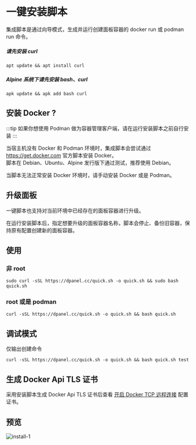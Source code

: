 # 一键安装脚本

集成脚本是通过向导模式，生成并运行创建面板容器的 docker run 或 podman run 命令。

##### 请先安装 curl

```
apt update && apt install curl
```

##### Alpine 系统下请先安装 bash、curl

```
apk update && apk add bash curl
```

## 安装 Docker ?

:::tip 
如果你想使用 Podman 做为容器管理客户端，请在运行安装脚本之前自行安装 
:::

当宿主机没有 Docker 和 Podman 环境时，集成脚本会尝试通过 https://get.docker.com 官方脚本安装 Docker。\
脚本在 Debian、Ubuntu、Alpine 发行版下通过测试，推荐使用 Debian。

当脚本无法正常安装 Docker 环境时，请手动安装 Docker 或是 Podman。

## 升级面板

一键脚本也支持对当前环境中已经存在的面板容器进行升级。

在运行安装脚本后，指定想要升级的面板容器名称，脚本会停止、备份旧容器，保持原有配置创建新的面板容器。


## 使用

### 非 root

```
sudo curl -sSL https://dpanel.cc/quick.sh -o quick.sh && sudo bash quick.sh
```

### root 或是 podman

```
curl -sSL https://dpanel.cc/quick.sh -o quick.sh && bash quick.sh
```

## 调试模式

仅输出创建命令

```
curl -sSL https://dpanel.cc/quick.sh -o quick.sh && bash quick.sh test

```

## 生成 Docker Api TLS 证书

采用安装脚本生成 Docker Api TLS 证书后查看 [开启 Docker TCP 远程连接](/docs/zh-CN/manual/system/remote.md) 配置证书。

## 预览

![install-1](https://cdn.w7.cc/dpanel/install-1.png?t=1)